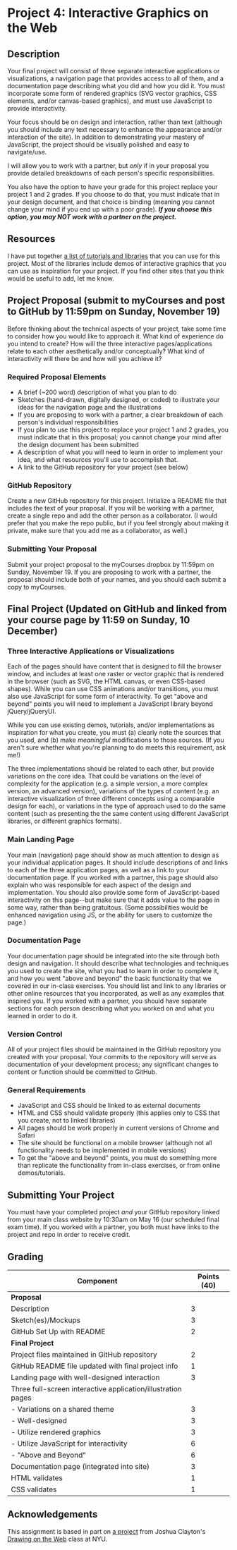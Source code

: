 # Project 4: Interactive Graphics on the Web

## Description
Your final project will consist of three separate interactive applications or visualizations, a navigation page that provides access to all of them, and a documentation page describing what you did and how you did it. You must incorporate some form of rendered graphics (SVG vector graphics, CSS elements, and/or canvas-based graphics), and must use JavaScript to provide interactivity. 

Your focus should be on design and interaction, rather than text (although you should include any text necessary to enhance the appearance and/or interaction of the site). In addition to demonstrating your mastery of JavaScript, the project should be visually polished and easy to navigate/use. 

I will allow you to work with a partner, but *only* if in your proposal you provide detailed breakdowns of each person's specific responsibilities. 

You also have the option to have your grade for this project replace your project 1 and 2 grades. If you choose to do that, you must indicate that in your design document, and that choice is binding (meaning you cannot change your mind if you end up with a poor grade). ***If you choose this option, you may NOT work with a partner on the project.***

## Resources
I have put together [a list of tutorials and libraries](project4-resources.md) that you can use for this project. Most of the libraries include demos of interactive graphics that you can use as inspiration for your project. If you find other sites that you think would be useful to add, let me know.  

## Project Proposal (submit to myCourses and post to GitHub by 11:59pm on Sunday, November 19)
Before thinking about the technical aspects of your project, take some time to consider how you would like to approach it. What kind of experience do you intend to create? How will the three interactive pages/applications relate to each other aesthetically and/or conceptually? What kind of interactivity will there be and how will you achieve it?

### Required Proposal Elements

- A brief (~200 word) description of what you plan to do
- Sketches (hand-drawn, digitally designed, or coded) to illustrate your ideas for the navigation page and the illustrations
- If you are proposing to work with a partner, a clear breakdown of each person's individual responsibilities
- If you plan to use this project to replace your project 1 and 2 grades, you must indicate that in this proposal; you cannot change your mind after the design document has been submitted
- A description of what you will  need to learn in order to implement your idea, and what resources you'll use to accomplish that. 
- A link to the GitHub repository for your project (see below)

### GitHub Repository
Create a new GitHub repository for this project. Initialize a README file that includes the text of your proposal. If you will be working with a partner, create a single repo and add the other person as a collaborator. (I would prefer that you make the repo public, but if you feel strongly about making it private, make sure that you add me as a collaborator, as well.) 

### Submitting Your Proposal
Submit your project proposal to the myCourses dropbox by 11:59pm on Sunday, November 19. If you are proposing to work with a partner, the proposal should include both of your names, and you should each submit a copy to myCourses.

## Final Project (Updated on GitHub and linked from your course page by 11:59 on Sunday, 10 December)

### Three Interactive Applications or Visualizations
Each of the pages should have content that is designed to fill the browser window, and includes at least one raster or vector graphic that is rendered in the browser (such as SVG, the HTML canvas, or even CSS-based shapes). While you can use CSS animations and/or transitions, you must also use JavaScript for some form of interactivity. To get "above and beyond" points you will need to implement a JavaScript library beyond jQuery/jQueryUI. 

While you can use existing demos, tutorials, and/or implementations as inspiration for what you create, you must (a) clearly note the sources that you used, and (b) make *meaningful* modifications to those sources. (If you aren't sure whether what you're planning to do meets this requirement, ask me!)

The three implementations should be related to each other, but provide variations on the core idea. That could be variations on the level of complexity for the application (e.g. a simple version, a more complex version, an advanced version), variations of the types of content (e.g. an interactive visualization of three different concepts using a comparable design for each), or variations in the type of approach used to do the same content (such as presenting the the same content using different JavaScript libraries, or different graphics formats). 

### Main Landing Page
Your main (navigation) page should show as much attention to design as your individual application pages. It should include descriptions of and links to each of the three application pages, as well as a link to your documentation page. If you worked with a partner, this page should also explain who was responsible for each aspect of the design and implementation.  You should also provide some form of JavaScript-based interactivity on this page--but make sure that it adds value to the page in some way, rather than being gratuitous. (Some possibilities would be enhanced navigation using JS, or the ability for users to customize the page.)

### Documentation Page
Your documentation page should be integrated into the site through both design and navigation. It should describe what technologies and techniques you used to create the site, what you had to learn in order to complete it, and how you went "above and beyond" the basic functionality that we covered in our in-class exercises. You should list and link to any libraries or other online resources that you incorporated, as well as any examples that inspired you. If you worked with a partner, you should have separate sections for each person describing what you worked on and what you learned in order to do it. 

### Version Control
All of your project files should be maintained in the GitHub repository you created with your proposal. Your commits to the repository will serve as documentation of your development process; any significant changes to content or function should be committed to GitHub. 

### General Requirements
- JavaScript and CSS should be linked to as external documents
- HTML and CSS should validate properly (this applies only to CSS that you create, not to linked libraries)
- All pages should be work properly in current versions of Chrome and Safari
- The site should be functional on a mobile browser (although not all functionality needs to be implemented in mobile versions)
- To get the "above and beyond" points, you must do something more than replicate the functionality from in-class exercises, or from online demos/tutorials. 

## Submitting Your Project
You must have your completed project *and* your GitHub repository linked from your main class website by 10:30am on May 16 (our scheduled final exam time). If you worked with a partner, you both must have links to the project and repo in order to receive credit. 

## Grading
Component | Points (40) |
--------- | --------------------------- |
**Proposal** ||
Description | 3 |
Sketch(es)/Mockups | 3 |
GitHub Set Up with README | 2 |
**Final Project** ||
Project files maintained in GitHub repository | 2 |
GitHub README file updated with final project info | 1 | 
Landing page with well-designed interaction | 3 |
Three full-screen interactive application/illustration pages ||
\- Variations on a shared theme | 3 |
\- Well-designed | 3 |
\- Utilize rendered graphics | 3 |
\- Utilize JavaScript for interactivity | 6 |
\- "Above and Beyond" | 6 |
Documentation page (integrated into site) | 3 |
HTML validates | 1 |
CSS validates | 1 |



## Acknowledgements
This assignment is based in part on [a project](http://cs.nyu.edu/courses/spring17/CSCI-UA.0380-002/assignments/final-project/) from Joshua Clayton's [Drawing on the Web](http://cs.nyu.edu/courses/spring17/CSCI-UA.0380-002/) class at NYU. 
